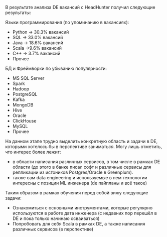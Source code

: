 В результате анализа DE вакансий с HeadHunter получил следующие результаты:

Языки программирования (по упоминанию в вакансиях):
- Python → 30.3% вакансий
- SQL     → 33.0% вакансий
- Java     → 18.6% вакансий
- Scala    →9.6% вакансий
- C++      → 3.7% вакансий
- Прочее 


БД и Фреймворки по убыванию популярности:
- MS SQL Server 
- Spark
- Hadoop
- PostgreSQL
- Kafka
- MongoDB
- Hive
- Oracle
- ClickHouse
- MySQL
- Прочее

На данном этапе трудно выделить конкретную область и задачи в DE, которыми хотелось бы в перспективе заниматься. Могу лишь отметить, что интерес более лежит:
- в области написания различных сервисов, в том числе в рамках DE области (до этого в банке писал софт и различные сервисы для репликации из истоников Postgres/Oracle в Greenplum). 
- также сам data engineering и используемые в нем технологии интересны с позиции ML инженера (de пайпланы и всё такое)

Таким образом в рамках обучения перед собой вижу следующие задачи:
- Ознакомиться с основными инструментами, которые регулярно используются в работе дата инженера (с недавних пор перешёл в DE и пока только начинаю осваиваться)
- Попробовать для себя Scala в рамках DE, а также написания различных сервисов (в перспективе)
